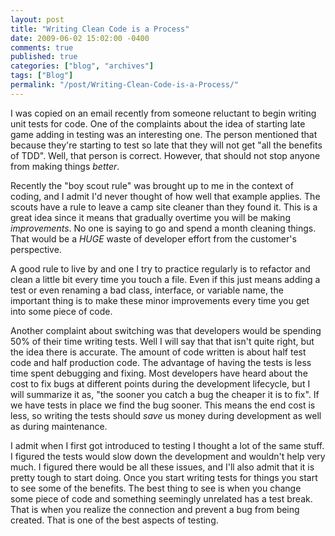 ```yaml
---
layout: post
title: "Writing Clean Code is a Process"
date: 2009-06-02 15:02:00 -0400
comments: true
published: true
categories: ["blog", "archives"]
tags: ["Blog"]
permalink: "/post/Writing-Clean-Code-is-a-Process/"
---
```

<!-- more -->

<p>I was copied on an email recently from someone reluctant to begin writing unit tests for code. One of the complaints about the idea of starting late game adding in testing was an interesting one. The person mentioned that because they're starting to test so late that they will not get "all the benefits of TDD". Well, that person is correct. However, that should not stop anyone from making things <em>better</em>.</p>
<p>Recently the "boy scout rule" was brought up to me in the context of coding, and I admit I'd never thought of how well that example applies. The scouts have a rule to leave a camp site cleaner than they found it. This is a great idea since it means that gradually overtime you will be making <em>improvements</em>. No one is saying to go and spend a month cleaning things. That would be a <em>HUGE</em> waste of developer effort from the customer's perspective.</p>
<p>A good rule to live by and one I try to practice regularly is to refactor and clean a little bit every time you touch a file. Even if this just means adding a test or even renaming a bad class, interface, or variable name, the important thing is to make these minor improvements every time you get into some piece of code.</p>
<p>Another complaint about switching was that developers would be spending 50% of their time writing tests. Well I will say that that isn't quite right, but the idea there is accurate. The amount of code written is about half test code and half production code. The advantage of having the tests is less time spent debugging and fixing. Most developers have heard about the cost to fix bugs at different points during the development lifecycle, but I will summarize it as, "the sooner you catch a bug the cheaper it is to fix". If we have tests in place we find the bug sooner. This means the end cost is less, so writing the tests should <em>save</em> us money during development as well as during maintenance.</p>
<p>I admit when I first got introduced to testing I thought a lot of the same stuff. I figured the tests would slow down the development and wouldn't help very much. I figured there would be all these issues, and I'll also admit that it is pretty tough to start doing. Once you start writing tests for things you start to see some of the benefits. The best thing to see is when you change some piece of code and something seemingly unrelated has a test break. That is when you realize the connection and prevent a bug from being created. That is one of the best aspects of testing.</p>
